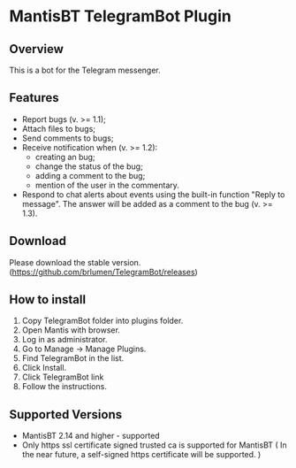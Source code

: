 # MantisBT TelegramBot Plugin
Overview
--------
This is a bot for the Telegram messenger.

Features
--------
- Report bugs (v. >= 1.1);
- Attach files to bugs;
- Send comments to bugs;
- Receive notification when (v. >= 1.2): 
    - creating an bug;
    - change the status of the bug;
    - adding a comment to the bug;
    - mention of the user in the commentary.
- Respond to chat alerts about events using the built-in function "Reply to message". The answer will be added as a comment to the bug (v. >= 1.3).

Download
--------
Please download the stable version.
(https://github.com/brlumen/TelegramBot/releases)


How to install
--------------

1. Copy TelegramBot folder into plugins folder.
2. Open Mantis with browser.
3. Log in as administrator.
4. Go to Manage -> Manage Plugins.
5. Find TelegramBot in the list.
6. Click Install.
7. Click TelegramBot link
8. Follow the instructions.

Supported Versions
------------------

- MantisBT 2.14 and higher - supported
- Only https ssl certificate signed trusted ca is supported for MantisBT ( In the near future, a self-signed https certificate will be supported. )
